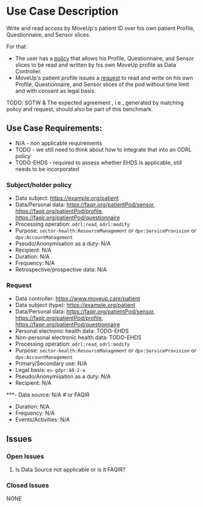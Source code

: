 # Use Case Description

Write and read access by MoveUp's patient ID over his own patient Profile, Questionnaire, and Sensor slices. 

For that:
- The user has a [policy](policy-24.ttl) that allows his Profile, Questionnaire, and Sensor slices to be read and written by his own MoveUp profile as Data Controller.
- MoveUp's patient profile issues a [request](request-24.ttl) to read and write on his own Profile, Questionnaire, and Sensor slices of the pod without time limit and with consent as legal basis.

TODO: SOTW & The expected agreement , i.e., generated by matching policy and request, should also be part of this benchmark.

## Use Case Requirements:

- N/A - non applicable requirements
- TODO - we still need to think about how to integrate that into an ODRL policy
- TODO-EHDS - required to assess whether EHDS is applicable, still needs to be incorporated 

### Subject/holder policy

- Data subject: <https://example.org/patient>
- Data/Personal data: <https://faqir.org/patientPod/sensor>, <https://faqir.org/patientPod/profile>, <https://faqir.org/patientPod/questionnaire>
- Processing operation: `odrl:read`, `odrl:modify` 
- Purpose: `sector-health:ResourceManagement` or `dpv:ServiceProvision` or `dpv:AccountManagement`
- Pseudo/Anonymisation as a duty: N/A 
- Recipient: N/A
- Duration: N/A
- Frequency: N/A
- Retrospective/prospective data: N/A

### Request

- Data controller: <https://www.moveup.care/patient>
- Data subject (type): <https://example.org/patient>
- Data/Personal data: <https://faqir.org/patientPod/sensor>, <https://faqir.org/patientPod/profile>, <https://faqir.org/patientPod/questionnaire>
- Personal electronic health data: TODO-EHDS
- Non-personal electronic health data: TODO-EHDS
- Processing operation: `odrl:read`, `odrl:modify` 
- Purpose: `sector-health:ResourceManagement` or `dpv:ServiceProvision` or `dpv:AccountManagement` 
- Primary/Secondary use: N/A
- Legal basis: `eu-gdpr:A9-2-a`
- Pseudo/Anonymisation as a duty: N/A 
- Recipient: N/A

***- Data source: N/A # or FAQIR 
- Duration: N/A
- Frequency: N/A
- Events/Activities: N/A

## Issues
### Open Issues

1. Is Data Source not applicable or is it FAQIR?

### Closed Issues

NONE